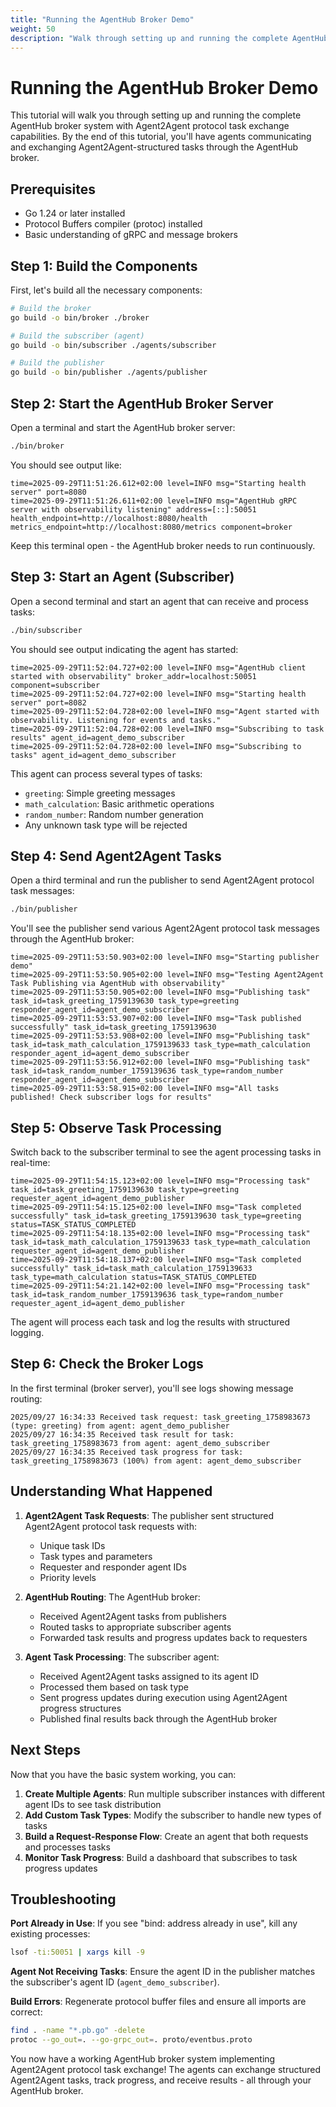 ```yaml
---
title: "Running the AgentHub Broker Demo"
weight: 50
description: "Walk through setting up and running the complete AgentHub broker system with Agent2Agent protocol task exchange capabilities. Learn how agents communicate and exchange structured tasks through the AgentHub broker."
---
```


# Running the AgentHub Broker Demo

This tutorial will walk you through setting up and running the complete AgentHub broker system with Agent2Agent protocol task exchange capabilities. By the end of this tutorial, you'll have agents communicating and exchanging Agent2Agent-structured tasks through the AgentHub broker.

## Prerequisites

- Go 1.24 or later installed
- Protocol Buffers compiler (protoc) installed
- Basic understanding of gRPC and message brokers

## Step 1: Build the Components

First, let's build all the necessary components:

```bash
# Build the broker
go build -o bin/broker ./broker

# Build the subscriber (agent)
go build -o bin/subscriber ./agents/subscriber

# Build the publisher
go build -o bin/publisher ./agents/publisher
```

## Step 2: Start the AgentHub Broker Server

Open a terminal and start the AgentHub broker server:

```bash
./bin/broker
```

You should see output like:
```
time=2025-09-29T11:51:26.612+02:00 level=INFO msg="Starting health server" port=8080
time=2025-09-29T11:51:26.611+02:00 level=INFO msg="AgentHub gRPC server with observability listening" address=[::]:50051 health_endpoint=http://localhost:8080/health metrics_endpoint=http://localhost:8080/metrics component=broker
```

Keep this terminal open - the AgentHub broker needs to run continuously.

## Step 3: Start an Agent (Subscriber)

Open a second terminal and start an agent that can receive and process tasks:

```bash
./bin/subscriber
```

You should see output indicating the agent has started:
```
time=2025-09-29T11:52:04.727+02:00 level=INFO msg="AgentHub client started with observability" broker_addr=localhost:50051 component=subscriber
time=2025-09-29T11:52:04.727+02:00 level=INFO msg="Starting health server" port=8082
time=2025-09-29T11:52:04.728+02:00 level=INFO msg="Agent started with observability. Listening for events and tasks."
time=2025-09-29T11:52:04.728+02:00 level=INFO msg="Subscribing to task results" agent_id=agent_demo_subscriber
time=2025-09-29T11:52:04.728+02:00 level=INFO msg="Subscribing to tasks" agent_id=agent_demo_subscriber
```

This agent can process several types of tasks:
- `greeting`: Simple greeting messages
- `math_calculation`: Basic arithmetic operations
- `random_number`: Random number generation
- Any unknown task type will be rejected

## Step 4: Send Agent2Agent Tasks

Open a third terminal and run the publisher to send Agent2Agent protocol task messages:

```bash
./bin/publisher
```

You'll see the publisher send various Agent2Agent protocol task messages through the AgentHub broker:

```
time=2025-09-29T11:53:50.903+02:00 level=INFO msg="Starting publisher demo"
time=2025-09-29T11:53:50.905+02:00 level=INFO msg="Testing Agent2Agent Task Publishing via AgentHub with observability"
time=2025-09-29T11:53:50.905+02:00 level=INFO msg="Publishing task" task_id=task_greeting_1759139630 task_type=greeting responder_agent_id=agent_demo_subscriber
time=2025-09-29T11:53:53.907+02:00 level=INFO msg="Task published successfully" task_id=task_greeting_1759139630
time=2025-09-29T11:53:53.908+02:00 level=INFO msg="Publishing task" task_id=task_math_calculation_1759139633 task_type=math_calculation responder_agent_id=agent_demo_subscriber
time=2025-09-29T11:53:56.912+02:00 level=INFO msg="Publishing task" task_id=task_random_number_1759139636 task_type=random_number responder_agent_id=agent_demo_subscriber
time=2025-09-29T11:53:58.915+02:00 level=INFO msg="All tasks published! Check subscriber logs for results"
```

## Step 5: Observe Task Processing

Switch back to the subscriber terminal to see the agent processing tasks in real-time:

```
time=2025-09-29T11:54:15.123+02:00 level=INFO msg="Processing task" task_id=task_greeting_1759139630 task_type=greeting requester_agent_id=agent_demo_publisher
time=2025-09-29T11:54:15.125+02:00 level=INFO msg="Task completed successfully" task_id=task_greeting_1759139630 task_type=greeting status=TASK_STATUS_COMPLETED
time=2025-09-29T11:54:18.135+02:00 level=INFO msg="Processing task" task_id=task_math_calculation_1759139633 task_type=math_calculation requester_agent_id=agent_demo_publisher
time=2025-09-29T11:54:18.137+02:00 level=INFO msg="Task completed successfully" task_id=task_math_calculation_1759139633 task_type=math_calculation status=TASK_STATUS_COMPLETED
time=2025-09-29T11:54:21.142+02:00 level=INFO msg="Processing task" task_id=task_random_number_1759139636 task_type=random_number requester_agent_id=agent_demo_publisher
```

The agent will process each task and log the results with structured logging.

## Step 6: Check the Broker Logs

In the first terminal (broker server), you'll see logs showing message routing:

```
2025/09/27 16:34:33 Received task request: task_greeting_1758983673 (type: greeting) from agent: agent_demo_publisher
2025/09/27 16:34:35 Received task result for task: task_greeting_1758983673 from agent: agent_demo_subscriber
2025/09/27 16:34:35 Received task progress for task: task_greeting_1758983673 (100%) from agent: agent_demo_subscriber
```

## Understanding What Happened

1. **Agent2Agent Task Requests**: The publisher sent structured Agent2Agent protocol task requests with:
   - Unique task IDs
   - Task types and parameters
   - Requester and responder agent IDs
   - Priority levels

2. **AgentHub Routing**: The AgentHub broker:
   - Received Agent2Agent tasks from publishers
   - Routed tasks to appropriate subscriber agents
   - Forwarded task results and progress updates back to requesters

3. **Agent Task Processing**: The subscriber agent:
   - Received Agent2Agent tasks assigned to its agent ID
   - Processed them based on task type
   - Sent progress updates during execution using Agent2Agent progress structures
   - Published final results back through the AgentHub broker

## Next Steps

Now that you have the basic system working, you can:

1. **Create Multiple Agents**: Run multiple subscriber instances with different agent IDs to see task distribution
2. **Add Custom Task Types**: Modify the subscriber to handle new types of tasks
3. **Build a Request-Response Flow**: Create an agent that both requests and processes tasks
4. **Monitor Task Progress**: Build a dashboard that subscribes to task progress updates

## Troubleshooting

**Port Already in Use**: If you see "bind: address already in use", kill any existing processes:
```bash
lsof -ti:50051 | xargs kill -9
```

**Agent Not Receiving Tasks**: Ensure the agent ID in the publisher matches the subscriber's agent ID (`agent_demo_subscriber`).

**Build Errors**: Regenerate protocol buffer files and ensure all imports are correct:
```bash
find . -name "*.pb.go" -delete
protoc --go_out=. --go-grpc_out=. proto/eventbus.proto
```

You now have a working AgentHub broker system implementing Agent2Agent protocol task exchange! The agents can exchange structured Agent2Agent tasks, track progress, and receive results - all through your AgentHub broker.